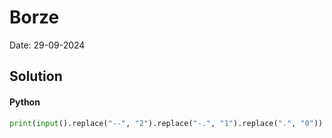 
# Borze

Date: 29-09-2024

## Solution
#### Python
```python
print(input().replace("--", "2").replace("-.", "1").replace(".", "0"))
```
        
